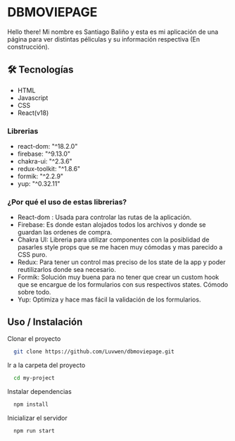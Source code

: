 # DBMOVIEPAGE

Hello there! Mi nombre es Santiago Baliño y esta es mi aplicación de una página para ver distintas péliculas y su información respectiva (En construcción).


## 🛠 Tecnologías

- HTML
- Javascript
- CSS
- React(v18)

### Librerias

- react-dom: "^18.2.0"
- firebase: "^9.13.0"
- chakra-ui: "^2.3.6"
- redux-toolkit: "^1.8.6"
- formik: "^2.2.9"
- yup: "^0.32.11"

### ¿Por qué el uso de estas librerias?

- React-dom : Usada para controlar las rutas de la aplicación.
- Firebase: Es donde estan alojados todos los archivos y donde se guardan las ordenes de compra.
- Chakra UI: Libreria para utilizar componentes con la posiblidad de pasarles style props que se me hacen muy cómodas y mas parecido a CSS puro.
- Redux: Para tener un control mas preciso de los state de la app y poder reutilizarlos donde sea necesario. 
- Formik: Solución muy buena para no tener que crear un custom hook que se encargue de los formularios con sus respectivos states. Cómodo sobre todo.
- Yup: Optimiza y hace mas fácil la validación de los formularios.

## Uso / Instalación

Clonar el proyecto

```bash
  git clone https://github.com/Luvwen/dbmoviepage.git
```

Ir a la carpeta del proyecto

```bash
  cd my-project
```

Instalar dependencias

```bash
  npm install
```

Inicializar el servidor

```bash
  npm run start
```
